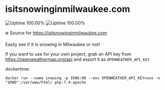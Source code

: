 # isitsnowinginmilwaukee.com
![Uptime 100.00%](https://img.shields.io/endpoint?url=https%3A%2F%2Fraw.githubusercontent.com%2Fbradp%2Fuptime%2Fmaster%2Fapi%2Fis-it-snowing-in-milwaukee-com%2Fuptime.json) ![Uptime 100.00%](https://img.shields.io/endpoint?url=https%3A%2F%2Fraw.githubusercontent.com%2Fbradp%2Fuptime%2Fmaster%2Fapi%2Fis-it-snowing-in-milwaukee-com%2Fresponse-time.json)

:snowflake: Source for https://isitsnowinginmilwaukee.com

Easily see if it is snowing in Milwaukee or not!

If you want to use for your own project, grab an API key from https://openweathermap.org/api and export it as `OPENWEATHER_API_KEY`


dockertime:

`docker run --name snowing -p 3506:80 --env OPENWEATHER_API_KEY=xxx -v "$PWD":/var/www/html/ php:7.4-apache`
